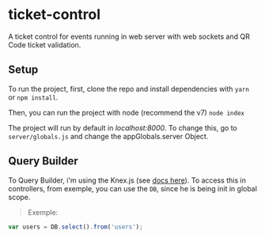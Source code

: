 # ticket-control
A ticket control for events running in web server with web sockets and QR Code ticket validation.

## Setup
To run the project, first, clone the repo and install dependencies with
`yarn` or `npm install`.

Then, you can run the project with node (recommend the v7)
``node index``

The project will run by default in *localhost:8000*. To change this, go to `server/globals.js` and change the appGlobals.server Object.

## Query Builder
To Query Builder, i'm using the Knex.js (see [docs here](http://knexjs.org/)).
To access this in controllers, from exemple, you can use the `DB`, since he is being init in global scope.

> Exemple: 
```javascript
var users = DB.select().from('users');
```
